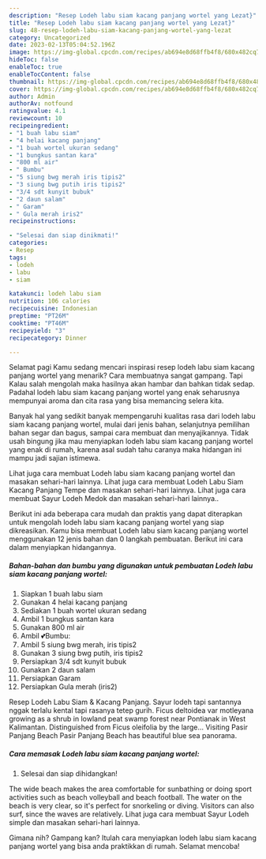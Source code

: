 ```yaml
---
description: "Resep Lodeh labu siam kacang panjang wortel yang Lezat}"
title: "Resep Lodeh labu siam kacang panjang wortel yang Lezat}"
slug: 48-resep-lodeh-labu-siam-kacang-panjang-wortel-yang-lezat
category: Uncategorized
date: 2023-02-13T05:04:52.196Z
image: https://img-global.cpcdn.com/recipes/ab694e8d68ffb4f8/680x482cq70/lodeh-labu-siam-kacang-panjang-wortel-foto-resep-utama.jpg
hideToc: false
enableToc: true
enableTocContent: false
thumbnail: https://img-global.cpcdn.com/recipes/ab694e8d68ffb4f8/680x482cq70/lodeh-labu-siam-kacang-panjang-wortel-foto-resep-utama.jpg
cover: https://img-global.cpcdn.com/recipes/ab694e8d68ffb4f8/680x482cq70/lodeh-labu-siam-kacang-panjang-wortel-foto-resep-utama.jpg
author: Admin
authorAv: notfound
ratingvalue: 4.1
reviewcount: 10
recipeingredient:
- "1 buah labu siam"
- "4 helai kacang panjang"
- "1 buah wortel ukuran sedang"
- "1 bungkus santan kara"
- "800 ml air"
- " Bumbu"
- "5 siung bwg merah iris tipis2"
- "3 siung bwg putih iris tipis2"
- "3/4 sdt kunyit bubuk"
- "2 daun salam"
- " Garam"
- " Gula merah iris2"
recipeinstructions:

- "Selesai dan siap dinikmati!"
categories:
- Resep
tags:
- lodeh
- labu
- siam

katakunci: lodeh labu siam 
nutrition: 106 calories
recipecuisine: Indonesian
preptime: "PT26M"
cooktime: "PT46M"
recipeyield: "3"
recipecategory: Dinner

---
```



Selamat pagi Kamu sedang mencari inspirasi resep lodeh labu siam kacang panjang wortel yang menarik? Cara membuatnya sangat gampang. Tapi Kalau salah mengolah maka hasilnya akan hambar dan bahkan tidak sedap. Padahal lodeh labu siam kacang panjang wortel yang enak seharusnya mempunyai aroma dan cita rasa yang bisa memancing selera kita.


Banyak hal yang sedikit banyak mempengaruhi kualitas rasa dari lodeh labu siam kacang panjang wortel, mulai dari jenis bahan, selanjutnya pemilihan bahan segar dan bagus, sampai cara membuat dan menyajikannya. Tidak usah bingung jika mau menyiapkan lodeh labu siam kacang panjang wortel yang enak di rumah, karena asal sudah tahu caranya maka hidangan ini mampu jadi sajian istimewa.

Lihat juga cara membuat Lodeh labu siam kacang panjang wortel dan masakan sehari-hari lainnya. Lihat juga cara membuat Lodeh Labu Siam Kacang Panjang Tempe dan masakan sehari-hari lainnya. Lihat juga cara membuat Sayur Lodeh Medok dan masakan sehari-hari lainnya..


Berikut ini ada beberapa cara mudah dan praktis yang dapat diterapkan untuk mengolah lodeh labu siam kacang panjang wortel yang siap dikreasikan. Kamu bisa membuat Lodeh labu siam kacang panjang wortel menggunakan 12 jenis bahan dan 0 langkah pembuatan. Berikut ini cara dalam menyiapkan hidangannya.

<!--inarticleads1-->

##### Bahan-bahan dan bumbu yang digunakan untuk pembuatan Lodeh labu siam kacang panjang wortel:

1. Siapkan 1 buah labu siam
1. Gunakan 4 helai kacang panjang
1. Sediakan 1 buah wortel ukuran sedang
1. Ambil 1 bungkus santan kara
1. Gunakan 800 ml air
1. Ambil  💕Bumbu:
1. Ambil 5 siung bwg merah, iris tipis2
1. Gunakan 3 siung bwg putih, iris tipis2
1. Persiapkan 3/4 sdt kunyit bubuk
1. Gunakan 2 daun salam
1. Persiapkan  Garam
1. Persiapkan  Gula merah (iris2)


Resep Lodeh Labu Siam &amp; Kacang Panjang. Sayur lodeh tapi santannya nggak terlalu kental tapi rasanya tetep gurih. Ficus deltoidea var motleyana growing as a shrub in lowland peat swamp forest near Pontianak in West Kalimantan. Distinguished from Ficus oleifolia by the large… Visiting Pasir Panjang Beach Pasir Panjang Beach has beautiful blue sea panorama. 

<!--inarticleads2-->

##### Cara memasak Lodeh labu siam kacang panjang wortel:


1. Selesai dan siap dihidangkan!

The wide beach makes the area comfortable for sunbathing or doing sport activities such as beach volleyball and beach football. The water on the beach is very clear, so it&#39;s perfect for snorkeling or diving. Visitors can also surf, since the waves are relatively. Lihat juga cara membuat Sayur Lodeh simple dan masakan sehari-hari lainnya. 

Gimana nih? Gampang kan? Itulah cara menyiapkan lodeh labu siam kacang panjang wortel yang bisa anda praktikkan di rumah. Selamat mencoba!
